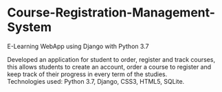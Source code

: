 # Course-Registration-Management-System
E-Learning WebApp using Django with Python 3.7

Developed an application for student to order, register and track courses, this allows students to create an account, order a course to register and keep track of their progress in every term of the studies.  
Technologies used: Python 3.7, Django, CSS3, HTML5, SQLite.

